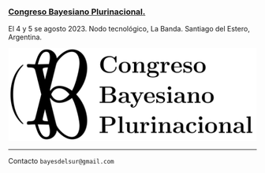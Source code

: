 ### [**Congreso Bayesiano Plurinacional**.](https://bayesdelsur.com.ar/)

El 4 y 5 se agosto 2023.
Nodo tecnológico, La Banda.
Santiago del Estero, Argentina.

[![logo](https://raw.githubusercontent.com/glandfried/images/master/logos/CBP.png)](https://bayesdelsur.com.ar/)

---

Contacto `bayesdelsur@gmail.com`
